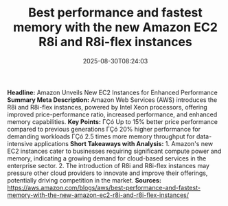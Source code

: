 ﻿---
title: "Best performance and fastest memory with the new Amazon EC2 R8i and R8i-flex instances"
date: "2025-08-30T08:24:03"
category: "Markets"
summary: ""
slug: "best performance and fastest memory with the new amazon ec2 "
source_urls:
  - "https://aws.amazon.com/blogs/aws/best-performance-and-fastest-memory-with-the-new-amazon-ec2-r8i-and-r8i-flex-instances/"
seo:
  title: "Best performance and fastest memory with the new Amazon EC2 R8i and R8i-flex instances | Hash n Hedge"
  description: ""
  keywords: ["news", "markets", "brief"]
---
**Headline:** Amazon Unveils New EC2 Instances for Enhanced Performance  **Summary Meta Description:** Amazon Web Services (AWS) introduces the R8i and R8i-flex instances, powered by Intel Xeon processors, offering improved price-performance ratio, increased performance, and enhanced memory capabilities.  **Key Points:**  ΓÇó Up to 15% better price performance compared to previous generations ΓÇó 20% higher performance for demanding workloads ΓÇó 2.5 times more memory throughput for data-intensive applications  **Short Takeaways with Analysis:**  1. Amazon's new EC2 instances cater to businesses requiring significant compute power and memory, indicating a growing demand for cloud-based services in the enterprise sector. 2. The introduction of R8i and R8i-flex instances may pressure other cloud providers to innovate and improve their offerings, potentially driving competition in the market.  **Sources:** https://aws.amazon.com/blogs/aws/best-performance-and-fastest-memory-with-the-new-amazon-ec2-r8i-and-r8i-flex-instances/ 
